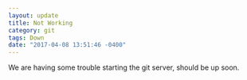 ```yaml
---
layout: update
title: Not Working
category: git
tags: Down
date: "2017-04-08 13:51:46 -0400"
---
```


We are having some trouble starting the git server, should be up soon.
